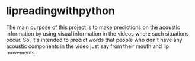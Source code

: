 # lipreadingwithpython
The main purpose of this project is to make predictions on the acoustic information by using visual information in the videos where such situations occur. So, it's intended to predict words that people who don't have any acoustic components in the video just say from their mouth and lip movements.

